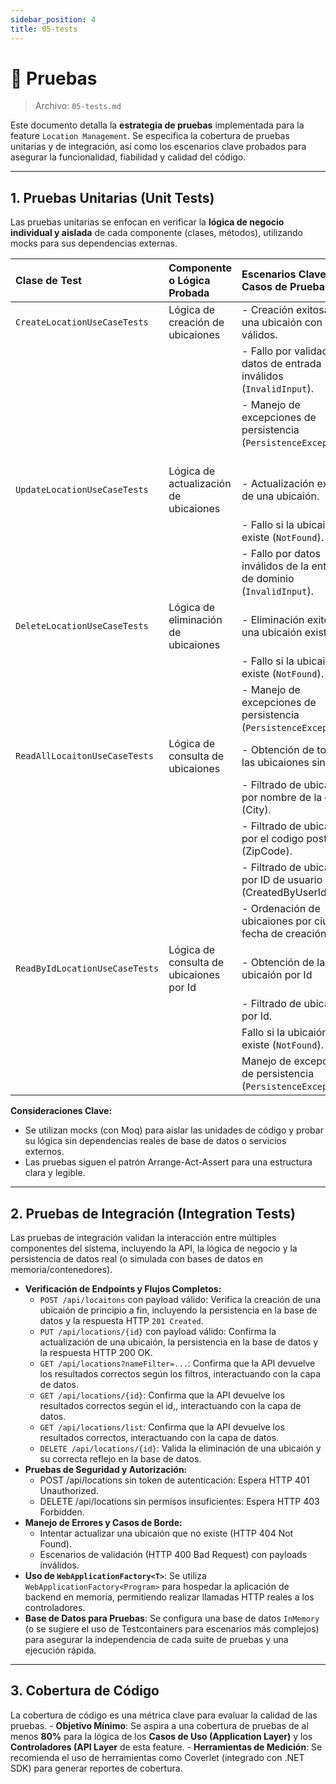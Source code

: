 ```yaml
---
sidebar_position: 4
title: 05-tests
---
```


# 🧪 Pruebas

> Archivo: `05-tests.md`

Este documento detalla la **estrategia de pruebas** implementada para la feature `Location Management`. Se especifica la cobertura de pruebas unitarias y de integración, así como los escenarios clave probados para asegurar la funcionalidad, fiabilidad y calidad del código.

---
## 1. Pruebas Unitarias (Unit Tests)

Las pruebas unitarias se enfocan en verificar la **lógica de negocio individual y aislada** de cada componente (clases, métodos), utilizando mocks para sus dependencias externas.

| Clase de Test                         | Componente o Lógica Probada         | Escenarios Clave / Casos de Prueba                         |
| :------------------------------------ | :---------------------------------- | :--------------------------------------------------------- |
| `CreateLocationUseCaseTests`          | Lógica de creación de ubicaiones    | - Creación exitosa de una ubicaión con datos válidos.       |
|                                       |                                     | - Fallo por validación de datos de entrada inválidos (`InvalidInput`).  |
|                                       |                                     | - Manejo de excepciones de persistencia (`PersistenceException`).  |
| `UpdateLocationUseCaseTests`          | Lógica de actualización de ubicaiones | - Actualización exitosa de una ubicaión.|
|                                       |                                     | - Fallo si la ubicaión no existe (`NotFound`).|
|                                       |                                     | - Fallo por datos inválidos de la entidad de dominio (`InvalidInput`).|
| `DeleteLocationUseCaseTests`          | Lógica de eliminación de ubicaiones | - Eliminación exitosa de una ubicaión existente. |
|                                       |                                     | - Fallo si la ubicaión no existe (`NotFound`). |
|                                       |                                     | - Manejo de excepciones de persistencia (`PersistenceException`).  |
| `ReadAllLocaitonUseCaseTests`         | Lógica de consulta de ubicaiones | - Obtención de todas las ubicaiones sin filtros|
|                                       |                                     | - Filtrado de ubicaiones por nombre de la ciudad (City).|
|                                       |                                     | - Filtrado de ubicaiones por el codigo postal (ZipCode).|
|                                       |                                     | - Filtrado de ubicaiones por ID de usuario (CreatedByUserIdFilter). |
|                                       |                                     | - Ordenación de ubicaiones por ciudad y fecha de creación. |
|  `ReadByIdLocationUseCaseTests`       | Lógica de consulta de ubicaiones por Id | - Obtención de la ubicaión por Id |
|                                       |                                     | - Filtrado de ubicaiones por Id.|
|                                      |                                      | Fallo si la ubicaión no existe (`NotFound`). |
|                                      |                                     | Manejo de excepciones de persistencia (`PersistenceException`). |

**Consideraciones Clave:**
* Se utilizan mocks (con Moq) para aislar las unidades de código y probar su lógica sin dependencias reales de base de datos o servicios externos.
* Las pruebas siguen el patrón Arrange-Act-Assert para una estructura clara y legible.

---

## 2. Pruebas de Integración (Integration Tests)
Las pruebas de integración validan la interacción entre múltiples componentes del sistema, incluyendo la API, la lógica de negocio y la persistencia de datos real (o simulada con bases de datos en memoria/contenedores).

* **Verificación de Endpoints y Flujos Completos:**
    * `POST /api/locaitons` con payload válido: Verifica la creación de una ubicaión de principio a fin, incluyendo la persistencia en la base de datos y la respuesta HTTP `201 Created`.
    * `PUT /api/locations/{id}` con payload válido: Confirma la actualización de una ubicaión, la persistencia en la base de datos y la respuesta HTTP 200 OK.
    * `GET /api/locations?nameFilter=...`: Confirma que la API devuelve los resultados correctos según los filtros, interactuando con la capa de datos.
    * `GET /api/locations/{id}`: Confirma que la API devuelve los resultados correctos según el id,, interactuando con la capa de datos.
    * `GET /api/locations/list`: Confirma que la API devuelve los resultados correctos, interactuando con la capa de datos.
    * `DELETE /api/locations/{id}`: Valida la eliminación de una ubicaión y su correcta reflejo en la base de datos.
* **Pruebas de Seguridad y Autorización:**
    * POST /api/locations sin token de autenticación: Espera HTTP 401 Unauthorized.
    * DELETE /api/locations sin permisos insuficientes: Espera HTTP 403 Forbidden.
* **Manejo de Errores y Casos de Borde:**
    * Intentar actualizar una ubicaión que no existe (HTTP 404 Not Found).
    * Escenarios de validación (HTTP 400 Bad Request) con payloads inválidos.
* **Uso de `WebApplicationFactory<T>`**: Se utiliza `WebApplicationFactory<Program>` para hospedar la aplicación de backend en memoria, permitiendo realizar llamadas HTTP reales a los controladores.
* **Base de Datos para Pruebas**: Se configura una base de datos `InMemory` (o se sugiere el uso de Testcontainers para escenarios más complejos) para asegurar la independencia de cada suite de pruebas y una ejecución rápida.

---
## 3. Cobertura de Código
La cobertura de código es una métrica clave para evaluar la calidad de las pruebas.
    - **Objetivo Mínimo**: Se aspira a una cobertura de pruebas de al menos **80%** para la lógica de los **Casos de Uso (Application Layer)** y los **Controladores (API Layer** de esta feature.
    - **Herramientas de Medición**: Se recomienda el uso de herramientas como Coverlet (integrado con .NET SDK) para generar reportes de cobertura.
